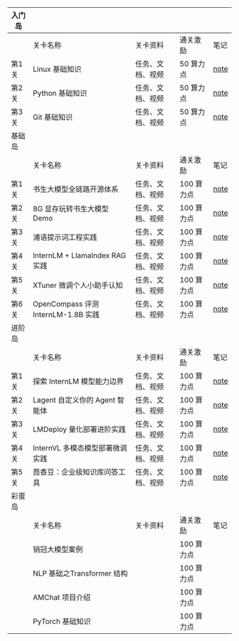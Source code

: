| 入门岛 |                                 |          |         |                |
|-----|---------------------------------|----------|---------|----------------|
|     | 关卡名称                            | 关卡资料     | 通关激励    | 笔记             |
| 第1关 | Linux 基础知识                      | 任务、文档、视频 | 50 算力点  | [note](./L0-Linux.md)  |
| 第2关 | Python 基础知识                     | 任务、文档、视频 | 50 算力点  | [note](./L0-Python.md) |
| 第3关 | Git 基础知识                        | 任务、文档、视频 | 50 算力点  | [note](./L0-Git.md)    |
| 基础岛 |                                 |          |         |                |
|     | 关卡名称                            | 关卡资料     | 通关激励    | 笔记             |
| 第1关 | 书生大模型全链路开源体系                    | 任务、文档、视频 | 100 算力点 | [note](./L1-Task1.md)  |
| 第2关 | 8G 显存玩转书生大模型 Demo               | 任务、文档、视频 | 100 算力点 | [note](./L1-Task2.md)  |
| 第3关 | 浦语提示词工程实践                       | 任务、文档、视频 | 100 算力点 | [note](./L1-Task3.md)  |
| 第4关 | InternLM + LlamaIndex RAG 实践    | 任务、文档、视频 | 100 算力点 | [note](./L1-Task4.md)  |
| 第5关 | XTuner 微调个人小助手认知                | 任务、文档、视频 | 100 算力点 | [note](./L1-Task5.md)  |
| 第6关 | OpenCompass 评测 InternLM-1.8B 实践 | 任务、文档、视频 | 100 算力点 | [note](./L1-Task6.md)  |
| 进阶岛 |                                 |          |         |                |
|     | 关卡名称                            | 关卡资料     | 通关激励    | 笔记             |
| 第1关 | 探索 InternLM 模型能力边界              | 任务、文档、视频 | 100 算力点 | [note](./L2-Task1.md)  |
| 第2关 | Lagent 自定义你的 Agent 智能体          | 任务、文档、视频 | 100 算力点 | [note](./L2-Task2.md)  |
| 第3关 | LMDeploy 量化部署进阶实践               | 任务、文档、视频 | 100 算力点 | [note](./L2-Task3.md)  |
| 第4关 | InternVL 多模态模型部署微调实践            | 任务、文档、视频 | 100 算力点 | [note](./L2-Task4.md)  |
| 第5关 | 茴香豆：企业级知识库问答工具                  | 任务、文档、视频 | 100 算力点 | [note](./L2-Task5.md)  |
| 彩蛋岛 |                                 |          |         |                |
|     | 关卡名称                            | 关卡资料     | 通关激励    | 笔记             |
|     | 销冠大模型案例                         |          | 100 算力点 |                |
|     | NLP 基础之Transformer 结构           |          | 100 算力点 |                |
|     | AMChat 项目介绍                     |          | 100 算力点 |                |
|     | PyTorch 基础知识                    |          | 100 算力点 |                |
